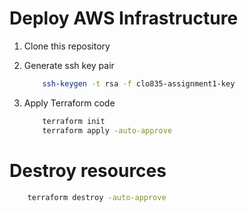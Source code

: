 # Deploy AWS Infrastructure

1. Clone this repository 
 
2. Generate ssh key pair

    ```bash
        ssh-keygen -t rsa -f clo835-assignment1-key
    ```
3. Apply Terraform code

    ```bash
        terraform init
        terraform apply -auto-approve
    ```

# Destroy resources

```bash
    terraform destroy -auto-approve
```
